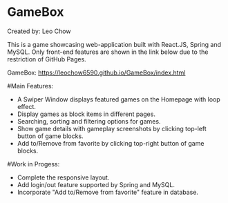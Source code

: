 # GameBox
Created by: Leo Chow

This is a game showcasing web-application built with React.JS, Spring and MySQL. Only front-end features are shown in the link below due to the restriction of GitHub Pages.

GameBox: https://leochow6590.github.io/GameBox/index.html

#Main Features:
- A Swiper Window displays featured games on the Homepage with loop effect.
- Display games as block items in different pages.
- Searching, sorting and filtering options for games.
- Show game details with gameplay screenshots by clicking top-left button of game blocks.
- Add to/Remove from favorite by clicking top-right button of game blocks.

#Work in Progess:
- Complete the responsive layout.
- Add login/out feature supported by Spring and MySQL.
- Incorporate "Add to/Remove from favorite" feature in database.

